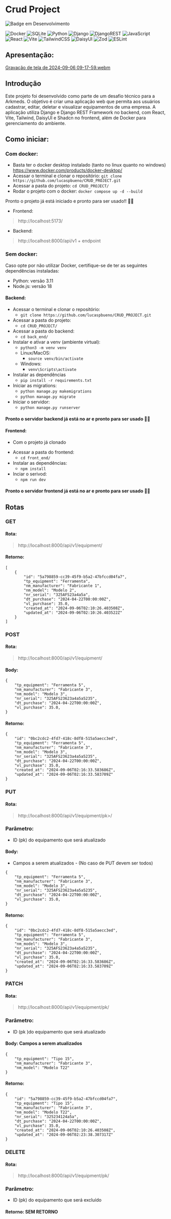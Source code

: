 # Crud Project 
![Badge em Desenvolvimento](http://img.shields.io/static/v1?label=STATUS&message=EM%20DESENVOLVIMENTO&color=GREEN&style=for-the-badge)

![Docker](https://img.shields.io/badge/docker-%230db7ed.svg?style=for-the-badge&logo=docker&logoColor=white) ![SQLite](https://img.shields.io/badge/sqlite-%2307405e.svg?style=for-the-badge&logo=sqlite&logoColor=white) ![Python](https://img.shields.io/badge/python-3670A0?style=for-the-badge&logo=python&logoColor=ffdd54) ![Django](https://img.shields.io/badge/django-%23092E20.svg?style=for-the-badge&logo=django&logoColor=white) ![DjangoREST](https://img.shields.io/badge/DJANGO-REST-ff1709?style=for-the-badge&logo=django&logoColor=white&color=ff1709&labelColor=gray) ![JavaScript](https://img.shields.io/badge/javascript-%23323330.svg?style=for-the-badge&logo=javascript&logoColor=%23F7DF1E) ![React](https://img.shields.io/badge/react-%2320232a.svg?style=for-the-badge&logo=react&logoColor=%2361DAFB) ![Vite](https://img.shields.io/badge/vite-%23646CFF.svg?style=for-the-badge&logo=vite&logoColor=white) ![TailwindCSS](https://img.shields.io/badge/tailwindcss-%2338B2AC.svg?style=for-the-badge&logo=tailwind-css&logoColor=white) ![DaisyUI](https://img.shields.io/badge/daisyui-5A0EF8?style=for-the-badge&logo=daisyui&logoColor=white) ![Zod](https://img.shields.io/badge/zod-%233068b7.svg?style=for-the-badge&logo=zod&logoColor=white) ![ESLint](https://img.shields.io/badge/ESLint-4B3263?style=for-the-badge&logo=eslint&logoColor=white) 

## Apresentação:
[Gravação de tela de 2024-09-06 09-17-59.webm](https://github.com/user-attachments/assets/8d7d8a28-e99c-4352-9890-1ba4d3e4875f)


## Introdução
Este projeto foi desenvolvido como parte de um desafio técnico para a Arkmeds. O objetivo é criar uma aplicação web que permita aos usuários cadastrar, editar, deletar e visualizar equipamentos de uma empresa. A aplicação utiliza Django e Django REST Framework no backend, com React, Vite, Tailwind, DaisyUI e Shadcn no frontend, além de Docker para gerenciamento do ambiente.

## Como iniciar:
### Com docker:
  - Basta ter o docker desktop instalado (tanto no linux quanto no windows)
https://www.docker.com/products/docker-desktop/
  - Acessar o terminal e clonar o repositório:
```git clone https://github.com/lucaspbueno/CRUD_PROJECT.git```
  - Acessar a pasta do projeto:
```cd CRUD_PROJECT/```
  - Rodar o projeto com o docker:
```docker compose up -d --build```

Pronto o projeto já está iniciado e pronto para ser usado!! 🚀🚀
- Frontend:
> http://localhost:5173/
- Backend:
> http://localhost:8000/api/v1 + endpoint

### Sem docker:

Caso opte por não utilizar Docker, certifique-se de ter as seguintes dependências instaladas:

 - Python: versão 3.11
 - Node.js: versão 18


#### Backend:
- Acessar o terminal e clonar o repositório:
  - ```git clone https://github.com/lucaspbueno/CRUD_PROJECT.git```
- Acessar a pasta do projeto:
  - ```cd CRUD_PROJECT/```
- Acessar a pasta do backend:
  - ```cd back_end/```
- Instalar e ativar a venv (ambiente virtual):
	- ```python3 -m venv venv```
	- Linux/MacOS:
		- ```source venv/bin/activate```
	- Windows:
		- ```venv\Scripts\activate```
- Instalar as dependências
  - ```pip install -r requirements.txt```
- Iniciar as migrations:
  - ```python manage.py makemigrations ```
  - ```python manage.py migrate ```
- Iniciar o servidor:
  - ```python manage.py runserver```
#### Pronto o servidor backend já está no ar e pronto para ser usado :rocket::rocket:

#### Frontend:
* Com o projeto já clonado
- Acessar a pasta do frontend:
  - ```cd front_end/```
- Instalar as dependências:
  - ```npm install```
- Inciar o serivod:
  - ```npm run dev```
#### Pronto o servidor frontend já está no ar e pronto para ser usado :rocket::rocket:


## Rotas
### GET
#### Rota:
> http://localhost:8000/api/v1/equipment/
#### Retorno:
```
[
	{
		"id": "5a798859-cc39-45f9-b5a2-47bfccd04fa7",
		"tp_equipment": "Ferramenta",
		"nm_manufacturer": "Fabricante 1",
		"nm_model": "Modelo 2",
		"nr_serial": "325AFS23a4a5a",
		"dt_purchase": "2024-04-22T00:00:00Z",
		"vl_purchase": 35.0,
		"created_at": "2024-09-06T02:10:26.403508Z",
		"updated_at": "2024-09-06T02:10:26.403522Z"
	}
]
```
### POST 
#### Rota:
> http://localhost:8000/api/v1/equipment/
#### Body:
```
{
	"tp_equipment": "Ferramenta 5",
	"nm_manufacturer": "Fabricante 3",
	"nm_model": "Modelo 3",
	"nr_serial": "325AFS23623a4a5a5235",
	"dt_purchase": "2024-04-22T00:00:00Z",
	"vl_purchase": 35.0,
}
```
#### Retorno:
```
{
	"id": "0bc2cdc2-4fd7-418c-8df8-515a5aecc3ed",
	"tp_equipment": "Ferramenta 5",
	"nm_manufacturer": "Fabricante 3",
	"nm_model": "Modelo 3",
	"nr_serial": "325AFS23623a4a5a5235",
	"dt_purchase": "2024-04-22T00:00:00Z",
	"vl_purchase": 35.0,
	"created_at": "2024-09-06T02:16:33.583686Z",
	"updated_at": "2024-09-06T02:16:33.583709Z"
}
```


### PUT 
#### Rota:
> http://localhost:8000/api/v1/equipment/pk>/
### Parâmetro:
 - ID (pk) do equipamento que será atualizado
#### Body:
 - Campos a serem atualizados - (No caso de PUT devem ser todos)
```
{
	"tp_equipment": "Ferramenta 5",
	"nm_manufacturer": "Fabricante 3",
	"nm_model": "Modelo 3",
	"nr_serial": "325AFS23623a4a5a5235",
	"dt_purchase": "2024-04-22T00:00:00Z",
	"vl_purchase": 35.0,
}
```
#### Retorno:
```
{
	"id": "0bc2cdc2-4fd7-418c-8df8-515a5aecc3ed",
	"tp_equipment": "Ferramenta 5",
	"nm_manufacturer": "Fabricante 3",
	"nm_model": "Modelo 3",
	"nr_serial": "325AFS23623a4a5a5235",
	"dt_purchase": "2024-04-22T00:00:00Z",
	"vl_purchase": 35.0,
	"created_at": "2024-09-06T02:16:33.583686Z",
	"updated_at": "2024-09-06T02:16:33.583709Z"
}
```
### PATCH
#### Rota:
> http://localhost:8000/api/v1/equipment/pk/
### Parâmetro:
 - ID (pk )do equipamento que será atualizado
#### Body: Campos a serem atualizados
```
{
	"tp_equipment": "Tipo 15",
	"nm_manufacturer": "Fabricante 3",
	"nm_model": "Modelo T22"
}
```
#### Retorno:
```
{
	"id": "5a798859-cc39-45f9-b5a2-47bfccd04fa7",
	"tp_equipment": "Tipo 15",
	"nm_manufacturer": "Fabricante 3",
	"nm_model": "Modelo T22",
	"nr_serial": "325234124a5a",
	"dt_purchase": "2024-04-22T00:00:00Z",
	"vl_purchase": 35.0,
	"created_at": "2024-09-06T02:10:26.403508Z",
	"updated_at": "2024-09-06T02:23:38.307317Z"
}
```
### DELETE
#### Rota:
> http://localhost:8000/api/v1/equipment/pk/
### Parâmetro:
 - ID (pk) do equipamento que será excluído
#### Retorno: SEM RETORNO
